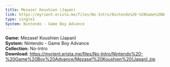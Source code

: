 ```yaml
---
title: Mezase! Koushien (Japan)
link: https://myrient.erista.me/files/No-Intro/Nintendo%20-%20Game%20Boy%20Advance/Mezase!%20Koushien%20(Japan).zip
type: single1
System: Nintendo - Game Boy Advance
---
```

<b>Game:</b> Mezase! Koushien (Japan)<br>
<b>System:</b> Nintendo - Game Boy Advance<br>
<b>Collection:</b> No-Intro<br>
<b>Download:</b> https://myrient.erista.me/files/No-Intro/Nintendo%20-%20Game%20Boy%20Advance/Mezase!%20Koushien%20(Japan).zip